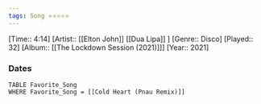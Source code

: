 ```yaml
---
tags: Song ⭐⭐⭐⭐⭐ 
---
```

[Time:: 4:14]
[Artist:: [[Elton John]] [[Dua Lipa]] ]
[Genre:: Disco]
[Played:: 32]
[Album:: [[The Lockdown Session (2021)]]]
[Year:: 2021]
### Dates
````dataview
TABLE Favorite_Song
WHERE Favorite_Song = [[Cold Heart (Pnau Remix)]]
````